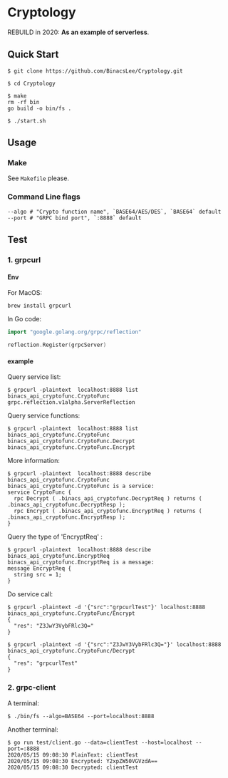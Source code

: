 # Cryptology

REBUILD in 2020:  **As an example of serverless**.

## Quick Start

```shell
$ git clone https://github.com/BinacsLee/Cryptology.git

$ cd Cryptology

$ make
rm -rf bin
go build -o bin/fs .

$ ./start.sh
```



## Usage

### Make

See `Makefile` please.

### Command Line flags

```shell
--algo # "Crypto function name", `BASE64/AES/DES`, `BASE64` default
--port # "GRPC bind port", `:8888` default
```



## Test

### 1. grpcurl

#### Env

For MacOS:

```shell
brew install grpcurl
```

In Go code:

```go
import "google.golang.org/grpc/reflection"

reflection.Register(grpcServer)
```

#### example

Query service list:

```shell
$ grpcurl -plaintext  localhost:8888 list
binacs_api_cryptofunc.CryptoFunc
grpc.reflection.v1alpha.ServerReflection
```


Query service functions:

```shell
$ grpcurl -plaintext  localhost:8888 list binacs_api_cryptofunc.CryptoFunc
binacs_api_cryptofunc.CryptoFunc.Decrypt
binacs_api_cryptofunc.CryptoFunc.Encrypt
```


More information:

```shell
$ grpcurl -plaintext  localhost:8888 describe binacs_api_cryptofunc.CryptoFunc
binacs_api_cryptofunc.CryptoFunc is a service:
service CryptoFunc {
  rpc Decrypt ( .binacs_api_cryptofunc.DecryptReq ) returns ( .binacs_api_cryptofunc.DecryptResp );
  rpc Encrypt ( .binacs_api_cryptofunc.EncryptReq ) returns ( .binacs_api_cryptofunc.EncryptResp );
}
```


Query the type of 'EncryptReq' :

```shell
$ grpcurl -plaintext  localhost:8888 describe binacs_api_cryptofunc.EncryptReq
binacs_api_cryptofunc.EncryptReq is a message:
message EncryptReq {
  string src = 1;
}
```


Do service call:

```shell
$ grpcurl -plaintext -d '{"src":"grpcurlTest"}' localhost:8888 binacs_api_cryptofunc.CryptoFunc/Encrypt
{
  "res": "Z3JwY3VybFRlc3Q="
}
```

```shell
$ grpcurl -plaintext -d '{"src":"Z3JwY3VybFRlc3Q="}' localhost:8888 binacs_api_cryptofunc.CryptoFunc/Decrypt
{
  "res": "grpcurlTest"
}
```

### 2. grpc-client

A terminal:

```shell
$ ./bin/fs --algo=BASE64 --port=localhost:8888
```

Another terminal:

```shell
$ go run test/client.go --data=clientTest --host=localhost --port=:8888
2020/05/15 09:08:30 PlainText: clientTest
2020/05/15 09:08:30 Encrypted: Y2xpZW50VGVzdA==
2020/05/15 09:08:30 Decrypted: clientTest
```

